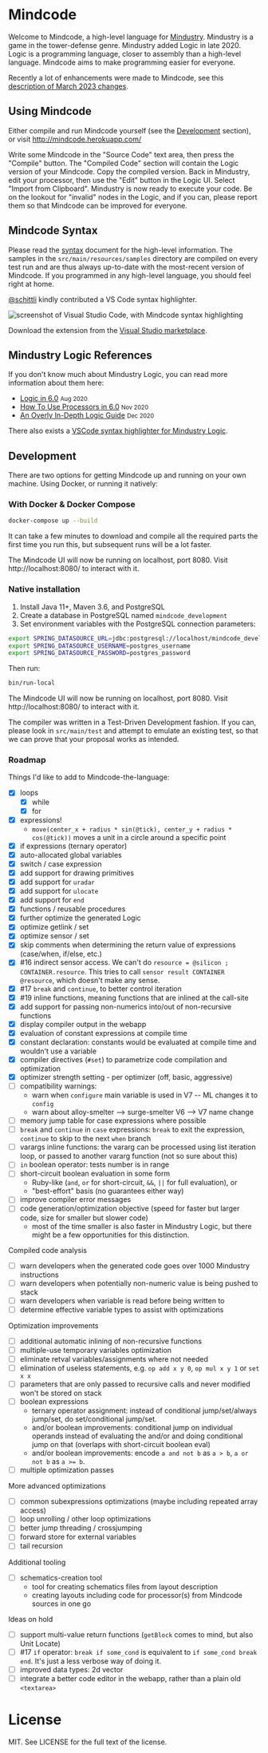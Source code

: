 # Mindcode

Welcome to Mindcode, a high-level language for [Mindustry](https://github.com/anuke/mindustry). Mindustry is a game in
the tower-defense genre. Mindustry added Logic in late 2020. Logic is a programming language, closer to assembly than a
high-level language. Mindcode aims to make programming easier for everyone.

Recently a lot of enhancements were made to Mindcode, see this [description of March 2023 changes](UPDATE-2023-03.markdown).

## Using Mindcode

Either compile and run Mindcode yourself (see the [Development](#development) section), or visit
http://mindcode.herokuapp.com/

Write some Mindcode in the "Source Code" text area, then press the "Compile" button. The "Compiled Code" section will
contain the Logic version of your Mindcode. Copy the compiled version. Back in Mindustry, edit your processor, then use
the "Edit" button in the Logic UI. Select "Import from Clipboard". Mindustry is now ready to execute your code. Be on
the lookout for "invalid" nodes in the Logic, and if you can, please report them so that Mindcode can be improved for
everyone.

## Mindcode Syntax

Please read the [syntax](SYNTAX.markdown) document for the high-level
information. The samples in the `src/main/resources/samples` directory are compiled on every test run and are thus
always up-to-date with the most-recent version of Mindcode.  If you programmed in any high-level language, you should
feel right at home.

[@schittli](https://github.com/schittli) kindly contributed a VS Code syntax highlighter.

![screenshot of Visual Studio Code, with Mindcode syntax highlighting](https://user-images.githubusercontent.com/8282673/112750180-43947a00-8fc7-11eb-8a22-83be7624753e.png)

Download the extension from the [Visual Studio marketplace](https://marketplace.visualstudio.com/items?itemName=TomSchi.mindcode).

## Mindustry Logic References

If you don't know much about Mindustry Logic, you can read more information about them here:

* [Logic in 6.0](https://www.reddit.com/r/Mindustry/comments/ic9wrm/logic_in_60/) <small>Aug 2020</small>
* [How To Use Processors in 6.0](https://steamcommunity.com/sharedfiles/filedetails/?id=2268059244) <small>Nov 2020</small>
* [An Overly In-Depth Logic Guide](https://www.reddit.com/r/Mindustry/comments/kfea1e/an_overly_indepth_logic_guide/) <small>Dec 2020</small>

There also exists a [VSCode syntax highlighter for Mindustry Logic](https://marketplace.visualstudio.com/items?itemName=Antyos.vscode-mlog).

## Development

There are two options for getting Mindcode up and running on your own machine. Using Docker, or running it natively:

### With Docker & Docker Compose

```sh
docker-compose up --build
```
It can take a few minutes to download and compile all the required parts the first time you run this, but subsequent
runs will be a lot faster.

The Mindcode UI will now be running on localhost, port 8080. Visit http://localhost:8080/ to interact with it.

### Native installation

1. Install Java 11+, Maven 3.6, and PostgreSQL
2. Create a database in PostgreSQL named `mindcode_development`
3. Set environment variables with the PostgreSQL connection parameters:
```sh
export SPRING_DATASOURCE_URL=jdbc:postgresql://localhost/mindcode_development
export SPRING_DATASOURCE_USERNAME=postgres_username
export SPRING_DATASOURCE_PASSWORD=postgres_password
```

Then run:

```sh
bin/run-local
```

The Mindcode UI will now be running on localhost, port 8080. Visit http://localhost:8080/ to interact with it.

The compiler was written in a Test-Driven Development fashion. If you can, please look in `src/main/test` and attempt to
emulate an existing test, so that we can prove that your proposal works as intended.

### Roadmap

Things I'd like to add to Mindcode-the-language:

* [x] loops
    * [x] while
    * [x] for
* [x] expressions!
    * `move(center_x + radius * sin(@tick), center_y + radius * cos(@tick))` moves a unit in a circle around a specific point
* [x] if expressions (ternary operator)
* [x] auto-allocated global variables
* [x] switch / case expression
* [x] add support for drawing primitives
* [x] add support for `uradar`
* [x] add support for `ulocate`
* [x] add support for `end`
* [x] functions / reusable procedures
* [x] further optimize the generated Logic
* [x] optimize getlink / set
* [x] optimize sensor / set
* [x] skip comments when determining the return value of expressions (case/when, if/else, etc.)
* [x] #16 indirect sensor access. We can't do `resource = @silicon ; CONTAINER.resource`. This tries to call `sensor
  result CONTAINER @resource`, which doesn't make any sense.
* [x] #17 `break` and `continue`, to better control iteration
* [x] #19 inline functions, meaning functions that are inlined at the call-site
* [x] add support for passing non-numerics into/out of non-recursive functions
* [x] display compiler output in the webapp
* [x] evaluation of constant expressions at compile time
* [x] constant declaration: constants would be evaluated at compile time and wouldn't use a variable
* [x] compiler directives (`#set`) to parametrize code compilation and optimization
* [x] optimizer strength setting - per optimizer (off, basic, aggressive)
* [ ] compatibility warnings:
  * warn when `configure` main variable is used in V7 -- ML changes it to `config`
  * warn about alloy-smelter --> surge-smelter V6 --> V7 name change
* [ ] memory jump table for case expressions where possible
* [ ] `break` and `continue` in `case` expressions: `break` to exit the expression, `continue` to skip to the next `when` branch
* [ ] varargs inline functions: the vararg can be processed using list iteration loop, or passed to another vararg function (not so sure about this)
* [ ] `in` boolean operator: tests number is in range
* [ ] short-circuit boolean evaluation in some form
  * Ruby-like (`and`, `or` for short-circuit, `&&`, `||` for full evaluation), or
  * "best-effort" basis (no guarantees either way)
* [ ] improve compiler error messages
* [ ] code generation/optimization objective (speed for faster but larger code, size for smaller but slower code)
  - most of the time smaller is also faster in Mindustry Logic, but there might be a few opportunities for this distinction.

Compiled code analysis

* [ ] warn developers when the generated code goes over 1000 Mindustry instructions
* [ ] warn developers when potentially non-numeric value is being pushed to stack
* [ ] warn developers when variable is read before being written to
* [ ] determine effective variable types to assist with optimizations

Optimization improvements 

* [ ] additional automatic inlining of non-recursive functions 
* [ ] multiple-use temporary variables optimization
* [ ] eliminate retval variables/assignments where not needed
* [ ] elimination of useless statements, e.g. `op add x y 0`, `op mul x y 1` or `set x x`
* [ ] parameters that are only passed to recursive calls and never modified won't be stored on stack
* [ ] boolean expressions
  * ternary operator assignment: instead of conditional jump/set/always jump/set, do set/conditional jump/set.
  * and/or boolean improvements: conditional jump on individual operands instead of evaluating the and/or and doing conditional jump on that (overlaps with short-circuit boolean eval)
  * and/or boolean improvements: encode `a and not b` as `a > b`, `a or not b` as `a >= b`.
* [ ] multiple optimization passes

More advanced optimizations 

* [ ] common subexpressions optimizations (maybe including repeated array access)
* [ ] loop unrolling / other loop optimizations
* [ ] better jump threading / crossjumping
* [ ] forward store for external variables
* [ ] tail recursion

Additional tooling

* [ ] schematics-creation tool
  * tool for creating schematics files from layout description
  * creating layouts including code for processor(s) from Mindcode sources in one go

Ideas on hold

* [ ] support multi-value return functions (`getBlock` comes to mind, but also Unit Locate)
* [ ] #17 `if` operator: `break if some_cond` is equivalent to `if some_cond break end`. It's just a less verbose way of doing it.
* [ ] improved data types: 2d vector
* [ ] integrate a better code editor in the webapp, rather than a plain old `<textarea>`

# License

MIT. See LICENSE for the full text of the license.
